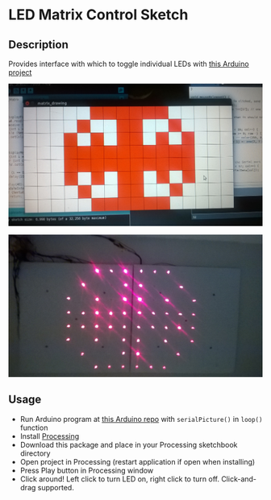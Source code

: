 # LED Matrix Control Sketch

## Description

Provides interface with which to toggle individual LEDs with [this Arduino project](https://github.com/asgaines/LED-Matrix-Arduino)

![Interface on computer](img/outwards_computer.jpg)

![Displayed on LED Matrix](img/outwards_grid.jpg)

## Usage

- Run Arduino program at [this Arduino repo](https://github.com/asgaines/LED-Matrix-Arduino) with `serialPicture()` in `loop()` function
- Install [Processing](https://processing.org/download/)
- Download this package and place in your Processing sketchbook directory
- Open project in Processing (restart application if open when installing)
- Press Play button in Processing window
- Click around! Left click to turn LED on, right click to turn off. Click-and-drag supported.
